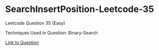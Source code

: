# SearchInsertPosition-Leetcode-35

Leetcode Question 35 (Easy)

Techniques Used in Question:
Binary-Search

[Link to Question](https://leetcode.com/problems/search-insert-position/)
